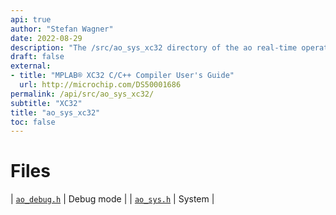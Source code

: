 ```yaml
---
api: true
author: "Stefan Wagner"
date: 2022-08-29
description: "The /src/ao_sys_xc32 directory of the ao real-time operating system."
draft: false
external:
- title: "MPLAB® XC32 C/C++ Compiler User's Guide"
  url: http://microchip.com/DS50001686
permalink: /api/src/ao_sys_xc32/ 
subtitle: "XC32"
title: "ao_sys_xc32"
toc: false
---
```


# Files

| [`ao_debug.h`](ao_debug.h.md) | Debug mode |
| [`ao_sys.h`](ao_sys.h.md) | System |
